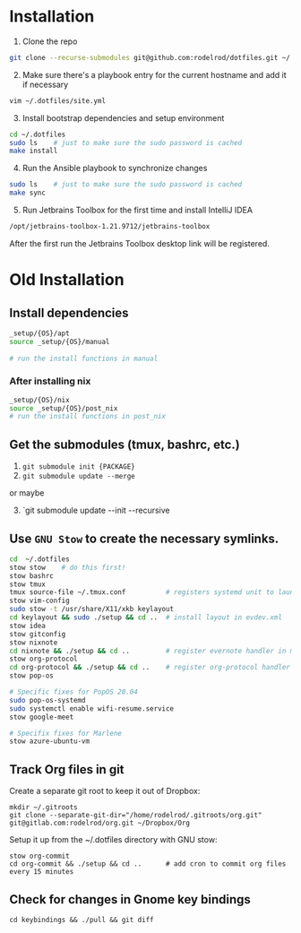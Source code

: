 # Installation

1. Clone the repo

```sh
git clone --recurse-submodules git@github.com:rodelrod/dotfiles.git ~/.dotfiles
```

2. Make sure there's a playbook entry for the current hostname and add it if necessary

```sh
vim ~/.dotfiles/site.yml
```

3. Install bootstrap dependencies and setup environment

```sh
cd ~/.dotfiles
sudo ls    # just to make sure the sudo password is cached
make install
```

4. Run the Ansible playbook to synchronize changes

```sh
sudo ls    # just to make sure the sudo password is cached
make sync
```

5. Run Jetbrains Toolbox for the first time and install IntelliJ IDEA

```sh
/opt/jetbrains-toolbox-1.21.9712/jetbrains-toolbox
```

After the first run the Jetbrains Toolbox desktop link will be registered.


# Old Installation
## Install dependencies

```bash
_setup/{OS}/apt
source _setup/{OS}/manual
    
# run the install functions in manual
```


### After installing nix

```bash
_setup/{OS}/nix
source _setup/{OS}/post_nix
# run the install functions in post_nix
```

## Get the submodules (tmux, bashrc, etc.)

1. `git submodule init {PACKAGE}`
2. `git submodule update --merge`

or maybe 

3. `git submodule update --init --recursive

## Use `GNU Stow` to create the necessary symlinks.

```bash
cd  ~/.dotfiles
stow stow    # do this first!
stow bashrc
stow tmux
tmux source-file ~/.tmux.conf          # registers systemd unit to launch tmux server on startup
stow vim-config
sudo stow -t /usr/share/X11/xkb keylayout
cd keylayout && sudo ./setup && cd ..  # install layout in evdev.xml
stow idea
stow gitconfig
stow nixnote
cd nixnote && ./setup && cd ..         # register evernote handler in mimeapps.list
stow org-protocol
cd org-protocol && ./setup && cd ..    # register org-protocol handler in mimeapps.list
stow pop-os

# Specific fixes for PopOS 20.04
sudo pop-os-systemd
sudo systemctl enable wifi-resume.service
stow google-meet

# Specifix fixes for Marlene
stow azure-ubuntu-vm
```

## Track Org files in git

Create a separate git root to keep it out of Dropbox:


```
mkdir ~/.gitroots
git clone --separate-git-dir="/home/rodelrod/.gitroots/org.git" git@gitlab.com:rodelrod/org.git ~/Dropbox/Org
```

Setup it up from the ~/.dotfiles directory with GNU stow:

```
stow org-commit
cd org-commit && ./setup && cd ..      # add cron to commit org files every 15 minutes
```

## Check for changes in Gnome key bindings

```
cd keybindings && ./pull && git diff
```
